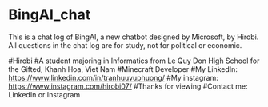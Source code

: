 # BingAI_chat
This is a chat log of BingAI, a new chatbot designed by Microsoft, by Hirobi.
All questions in the chat log are for study, not for political or economic.

#Hirobi
#A student majoring in Informatics from Le Quy Don High School for the Gifted, Khanh Hoa, Viet Nam
#Minecraft Developer
#My LinkedIn: https://www.linkedin.com/in/tranhuuvuphuong/
#My instagram: https://www.instagram.com/hirobi07/
#Thanks for viewing
#Contact me: LinkedIn or Instagram
